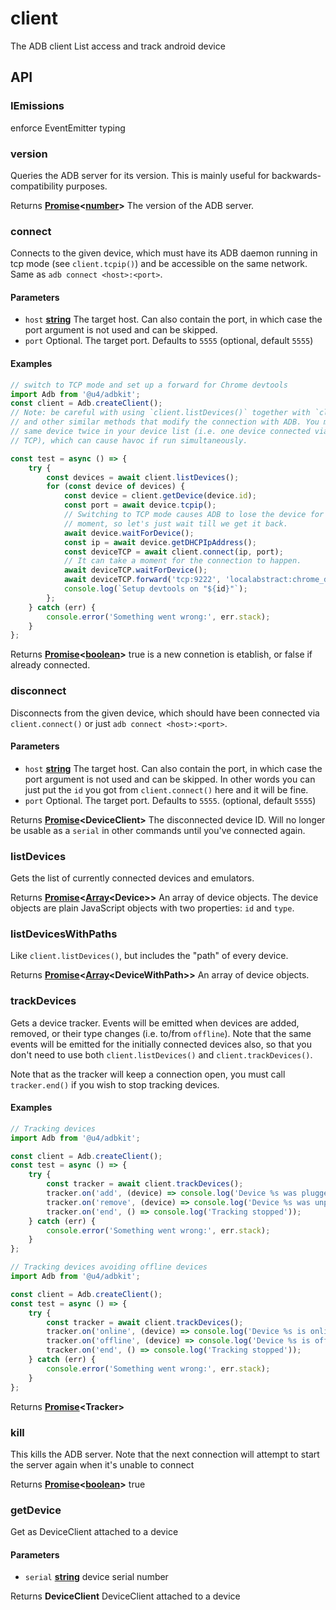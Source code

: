 # client

The ADB client List access and track android device

## API

<!-- Generated by documentation.js. Update this documentation by updating the source code. -->

### IEmissions

enforce EventEmitter typing

### version

Queries the ADB server for its version. This is mainly useful for backwards-compatibility purposes.

Returns **[Promise](https://developer.mozilla.org/docs/Web/JavaScript/Reference/Global_Objects/Promise)<[number](https://developer.mozilla.org/docs/Web/JavaScript/Reference/Global_Objects/Number)>** The version of the ADB server.

### connect

Connects to the given device, which must have its ADB daemon running in tcp mode (see `client.tcpip()`) and be accessible on the same network. Same as `adb connect <host>:<port>`.

#### Parameters

*   `host` **[string](https://developer.mozilla.org/docs/Web/JavaScript/Reference/Global_Objects/String)** The target host. Can also contain the port, in which case the port argument is not used and can be skipped.
*   `port`  Optional. The target port. Defaults to `5555` (optional, default `5555`)

#### Examples

```javascript
// switch to TCP mode and set up a forward for Chrome devtools
import Adb from '@u4/adbkit';
const client = Adb.createClient();
// Note: be careful with using `client.listDevices()` together with `client.tcpip()`
// and other similar methods that modify the connection with ADB. You might have the
// same device twice in your device list (i.e. one device connected via both USB and
// TCP), which can cause havoc if run simultaneously.

const test = async () => {
    try {
        const devices = await client.listDevices();
        for (const device of devices) {
            const device = client.getDevice(device.id);
            const port = await device.tcpip();
            // Switching to TCP mode causes ADB to lose the device for a
            // moment, so let's just wait till we get it back.
            await device.waitForDevice();
            const ip = await device.getDHCPIpAddress();
            const deviceTCP = await client.connect(ip, port);
            // It can take a moment for the connection to happen.
            await deviceTCP.waitForDevice();
            await deviceTCP.forward('tcp:9222', 'localabstract:chrome_devtools_remote');
            console.log(`Setup devtools on "${id}"`);
        };
    } catch (err) {
        console.error('Something went wrong:', err.stack);
    }
};
```

Returns **[Promise](https://developer.mozilla.org/docs/Web/JavaScript/Reference/Global_Objects/Promise)<[boolean](https://developer.mozilla.org/docs/Web/JavaScript/Reference/Global_Objects/Boolean)>** true is a new connetion is etablish, or false if already connected.

### disconnect

Disconnects from the given device, which should have been connected via `client.connect()` or just `adb connect <host>:<port>`.

#### Parameters

*   `host` **[string](https://developer.mozilla.org/docs/Web/JavaScript/Reference/Global_Objects/String)** The target host. Can also contain the port, in which case the port argument is not used and can be skipped. In other words you can just put the `id` you got from `client.connect()` here and it will be fine.
*   `port`  Optional. The target port. Defaults to `5555`. (optional, default `5555`)

Returns **[Promise](https://developer.mozilla.org/docs/Web/JavaScript/Reference/Global_Objects/Promise)\<DeviceClient>** The disconnected device ID. Will no longer be usable as a `serial` in other commands until you've connected again.

### listDevices

Gets the list of currently connected devices and emulators.

Returns **[Promise](https://developer.mozilla.org/docs/Web/JavaScript/Reference/Global_Objects/Promise)<[Array](https://developer.mozilla.org/docs/Web/JavaScript/Reference/Global_Objects/Array)\<Device>>** An array of device objects. The device objects are plain JavaScript objects with two properties: `id` and `type`.

### listDevicesWithPaths

Like `client.listDevices()`, but includes the "path" of every device.

Returns **[Promise](https://developer.mozilla.org/docs/Web/JavaScript/Reference/Global_Objects/Promise)<[Array](https://developer.mozilla.org/docs/Web/JavaScript/Reference/Global_Objects/Array)\<DeviceWithPath>>** An array of device objects.

### trackDevices

Gets a device tracker. Events will be emitted when devices are added, removed, or their type changes (i.e. to/from `offline`). Note that the same events will be emitted for the initially connected devices also, so that you don't need to use both `client.listDevices()` and `client.trackDevices()`.

Note that as the tracker will keep a connection open, you must call `tracker.end()` if you wish to stop tracking devices.

#### Examples

```javascript
// Tracking devices
import Adb from '@u4/adbkit';

const client = Adb.createClient();
const test = async () => {
    try {
        const tracker = await client.trackDevices();
        tracker.on('add', (device) => console.log('Device %s was plugged in', device.id));
        tracker.on('remove', (device) => console.log('Device %s was unplugged', device.id));
        tracker.on('end', () => console.log('Tracking stopped'));
    } catch (err) {
        console.error('Something went wrong:', err.stack);
    }
};
```

```javascript
// Tracking devices avoiding offline devices
import Adb from '@u4/adbkit';

const client = Adb.createClient();
const test = async () => {
    try {
        const tracker = await client.trackDevices();
        tracker.on('online', (device) => console.log('Device %s is online', device.id));
        tracker.on('offline', (device) => console.log('Device %s is offline', device.id));
        tracker.on('end', () => console.log('Tracking stopped'));
    } catch (err) {
        console.error('Something went wrong:', err.stack);
    }
};
```

Returns **[Promise](https://developer.mozilla.org/docs/Web/JavaScript/Reference/Global_Objects/Promise)\<Tracker>** 

### kill

This kills the ADB server. Note that the next connection will attempt to start the server again when it's unable to connect

Returns **[Promise](https://developer.mozilla.org/docs/Web/JavaScript/Reference/Global_Objects/Promise)<[boolean](https://developer.mozilla.org/docs/Web/JavaScript/Reference/Global_Objects/Boolean)>** true

### getDevice

Get as DeviceClient attached to a device

#### Parameters

*   `serial` **[string](https://developer.mozilla.org/docs/Web/JavaScript/Reference/Global_Objects/String)** device serial number

Returns **DeviceClient** DeviceClient attached to a device
